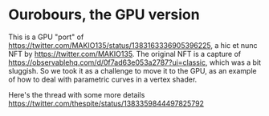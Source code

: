 # Ourobours, the GPU version

This is a GPU "port" of https://twitter.com/MAKIO135/status/1383163336905396225, a hic et nunc NFT by https://twitter.com/MAKIO135. The original NFT is a capture of https://observablehq.com/d/0f7ad63e053a2787?ui=classic, which was a bit sluggish. So we took it as a challenge to move it to the GPU, as an example of how to deal with parametric curves in a vertex shader.

Here's the thread with some more details https://twitter.com/thespite/status/1383359844497825792

 
